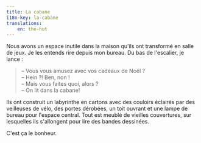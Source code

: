 ```yaml
---
title: La cabane
i18n-key: la-cabane
translations:
    en: the-hut
---
```


Nous avons un espace inutile dans la maison qu'ils ont transformé en salle de jeux. Je les entends rire depuis mon bureau. Du bas de l'escalier, je lance :

> – Vous vous amusez avec vos cadeaux de Noël ?  
> – Hein ?! Ben, non !  
> – Mais vous faites quoi, alors ?  
> – On lit dans la cabane!

Ils ont construit un labyrinthe en cartons avec des couloirs éclairés par des veilleuses de vélo, des portes dérobées, un toit ouvrant et une lampe de bureau pour l'espace central. Tout est meublé de vieilles couvertures, sur lesquelles ils s'allongent pour lire des bandes dessinées.

C'est ça le bonheur.
